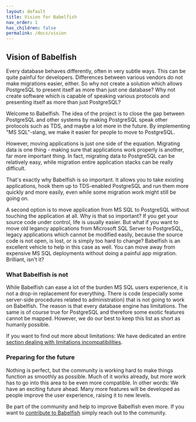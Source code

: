 ```yaml
---
layout: default
title: Vision for Babelfish
nav_order: 1
has_children: false
permalink: /docs/vision
---
```


## Vision of Babelfish

Every database behaves differently, often in very subtle ways. This can be quite
painful for developers. Differences between various vendors do not make
migrations easier, either. So why not create a solution which allows PostgreSQL
to present itself as more than just one database? Why not create software which
is capable of speaking various protocols and presenting itself as more than just
PostgreSQL?

Welcome to Babelfish. The idea of the project is to close the gap between
PostgreSQL and other systems by making PostgreSQL speak other protocols such as
TDS, and maybe a lot more in the future. By implementing "MS SQL"-slang, we make
it easier for people to move to PostgreSQL. 

However, moving applications is just one side of the equation. Migrating data
is one thing - making sure that applications work properly is another, far
more important thing. In fact, migrating data to PostgreSQL can be relatively
easy, while migration entire application stacks can be really difficult. 

That's exactly why Babelfish is so important. It allows you to take existing
applications, hook them up to TDS-enabled PostgreSQL and run them more quickly
and more easily, even while some migration work might still be going on. 

A second option is to move application from MS SQL to PostgreSQL without
touching the application at all. Why is that so important? If you get your
source code under control, life is usually easier. But what if you want to move
old legancy applications from Microsoft SQL Server to PostgreSQL, legacy applications which cannot be
modified easily, because the source code is not open, is lost, or is simply too hard to
change? Babelfish is an excellent vehicle to help in this case as well. You can
move away from expensive MS SQL deployments without doing a painful app
migration. Brilliant, isn't it?


### What Babelfish is not

While Babelfish can ease a lot of the burden MS SQL users experience, it is not a drop-in
replacement for everything. There is code (especially some server-side 
procedures related to administration) that is not going
to work on Babelfish. The reason is that every database engine has limitations.
The same is of course true for PostgreSQL and therefore some exotic features cannot be mapped. 
However, we do our best to keep this list as short as humanly possible.

If you want to find out more about limitations: We have dedicated an entire
[section dealing with limitations incompatibilities](limitations-of-babelfish).

### Preparing for the future

Nothing is perfect, but the community is working hard to make things
function as smoothly as possible. Much of it works already, but more 
work has to go into this area to be even more compatible. In other words: 
We have an exciting future ahead. Many more features will be developed as 
people improve the user experience, raising it to new levels. 

Be part of the community and help to improve Babelfish even more.
If you want to [contribute to Babelfish](/docs/contributing) simply reach
out to the community.

